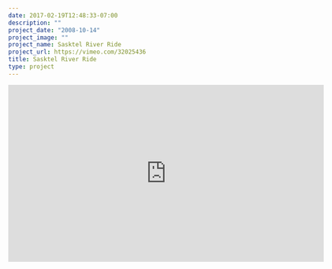 ```yaml
---
date: 2017-02-19T12:48:33-07:00
description: ""
project_date: "2008-10-14"
project_image: ""
project_name: Sasktel River Ride
project_url: https://vimeo.com/32025436
title: Sasktel River Ride
type: project
---
```


<iframe src="https://player.vimeo.com/video/32025436" width="640" height="360" frameborder="0" webkitallowfullscreen mozallowfullscreen allowfullscreen></iframe>
